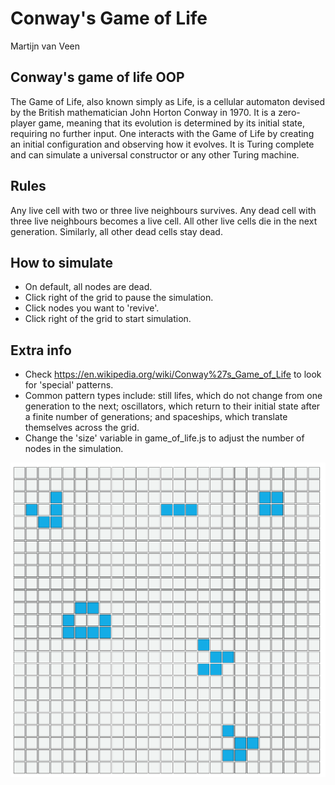 # Conway's Game of Life
Martijn van Veen

## Conway's game of life OOP

The Game of Life, also known simply as Life, is a cellular automaton devised by the British mathematician John Horton Conway in 1970.
It is a zero-player game, meaning that its evolution is determined by its initial state, requiring no further input. 
One interacts with the Game of Life by creating an initial configuration and observing how it evolves. 
It is Turing complete and can simulate a universal constructor or any other Turing machine.

## Rules
Any live cell with two or three live neighbours survives.
Any dead cell with three live neighbours becomes a live cell.
All other live cells die in the next generation. Similarly, all other dead cells stay dead.

## How to simulate
- On default, all nodes are dead.
- Click right of the grid to pause the simulation. 
- Click nodes you want to 'revive'.
- Click right of the grid to start simulation.

## Extra info
- Check https://en.wikipedia.org/wiki/Conway%27s_Game_of_Life to look for 'special' patterns.
- Common pattern types include: still lifes, which do not change from one generation to the next; oscillators, which return to their initial state after a finite number of generations; and spaceships, which translate themselves across the grid.
- Change the 'size' variable in game_of_life.js to adjust the number of nodes in the simulation.

 <img src="Game_of_Life_Preview.png" alt="Game of Life preview" width="800" >
